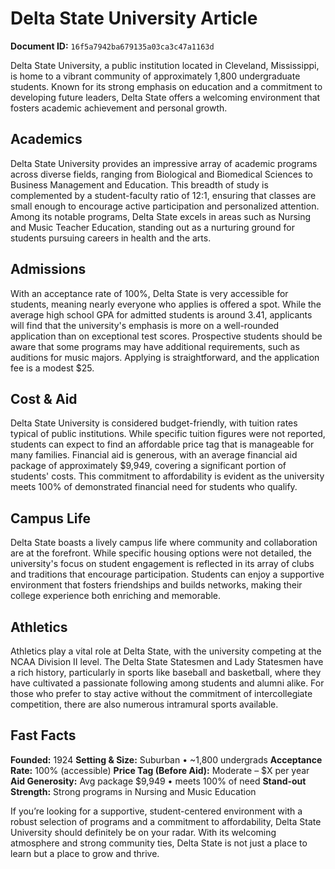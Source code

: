 # Delta State University Article

**Document ID:** `16f5a7942ba679135a03ca3c47a1163d`

Delta State University, a public institution located in Cleveland, Mississippi, is home to a vibrant community of approximately 1,800 undergraduate students. Known for its strong emphasis on education and a commitment to developing future leaders, Delta State offers a welcoming environment that fosters academic achievement and personal growth.

## Academics
Delta State University provides an impressive array of academic programs across diverse fields, ranging from Biological and Biomedical Sciences to Business Management and Education. This breadth of study is complemented by a student-faculty ratio of 12:1, ensuring that classes are small enough to encourage active participation and personalized attention. Among its notable programs, Delta State excels in areas such as Nursing and Music Teacher Education, standing out as a nurturing ground for students pursuing careers in health and the arts.

## Admissions
With an acceptance rate of 100%, Delta State is very accessible for students, meaning nearly everyone who applies is offered a spot. While the average high school GPA for admitted students is around 3.41, applicants will find that the university's emphasis is more on a well-rounded application than on exceptional test scores. Prospective students should be aware that some programs may have additional requirements, such as auditions for music majors. Applying is straightforward, and the application fee is a modest $25.

## Cost & Aid
Delta State University is considered budget-friendly, with tuition rates typical of public institutions. While specific tuition figures were not reported, students can expect to find an affordable price tag that is manageable for many families. Financial aid is generous, with an average financial aid package of approximately $9,949, covering a significant portion of students' costs. This commitment to affordability is evident as the university meets 100% of demonstrated financial need for students who qualify.

## Campus Life
Delta State boasts a lively campus life where community and collaboration are at the forefront. While specific housing options were not detailed, the university's focus on student engagement is reflected in its array of clubs and traditions that encourage participation. Students can enjoy a supportive environment that fosters friendships and builds networks, making their college experience both enriching and memorable.

## Athletics
Athletics play a vital role at Delta State, with the university competing at the NCAA Division II level. The Delta State Statesmen and Lady Statesmen have a rich history, particularly in sports like baseball and basketball, where they have cultivated a passionate following among students and alumni alike. For those who prefer to stay active without the commitment of intercollegiate competition, there are also numerous intramural sports available.

## Fast Facts
**Founded:** 1924
**Setting & Size:** Suburban • ~1,800 undergrads
**Acceptance Rate:** 100% (accessible)
**Price Tag (Before Aid):** Moderate – $X per year
**Aid Generosity:** Avg package $9,949 • meets 100% of need
**Stand-out Strength:** Strong programs in Nursing and Music Education

If you’re looking for a supportive, student-centered environment with a robust selection of programs and a commitment to affordability, Delta State University should definitely be on your radar. With its welcoming atmosphere and strong community ties, Delta State is not just a place to learn but a place to grow and thrive.
